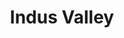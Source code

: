 ---
title: "Indus Valley"
address: "4, Riverside Park East, Dunhill Rd, Coleraine, Co. Derry BT51 3NA"
tel: "028 7035 4242"
county: "Derry"
category: "Indian Restaurants"
type: "Content"
lat: "55.108086"
lng: "-6.693635"
---